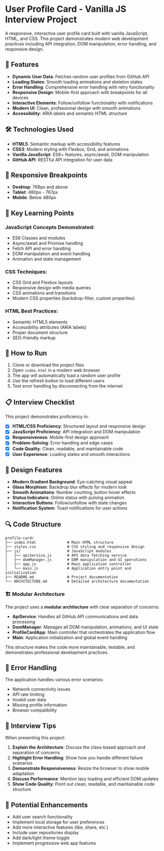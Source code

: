 # User Profile Card - Vanilla JS Interview Project

A responsive, interactive user profile card built with vanilla JavaScript, HTML, and CSS. This project demonstrates modern web development practices including API integration, DOM manipulation, error handling, and responsive design.

## 🚀 Features

- **Dynamic User Data**: Fetches random user profiles from GitHub API
- **Loading States**: Smooth loading animations and skeleton states
- **Error Handling**: Comprehensive error handling with retry functionality
- **Responsive Design**: Mobile-first approach with breakpoints for all devices
- **Interactive Elements**: Follow/unfollow functionality with notifications
- **Modern UI**: Clean, professional design with smooth animations
- **Accessibility**: ARIA labels and semantic HTML structure

## 🛠️ Technologies Used

- **HTML5**: Semantic markup with accessibility features
- **CSS3**: Modern styling with Flexbox, Grid, and animations
- **Vanilla JavaScript**: ES6+ features, async/await, DOM manipulation
- **GitHub API**: RESTful API integration for user data

## 📱 Responsive Breakpoints

- **Desktop**: 768px and above
- **Tablet**: 480px - 767px
- **Mobile**: Below 480px

## 🎯 Key Learning Points

### JavaScript Concepts Demonstrated:

- ES6 Classes and modules
- Async/await and Promise handling
- Fetch API and error handling
- DOM manipulation and event handling
- Animation and state management

### CSS Techniques:

- CSS Grid and Flexbox layouts
- Responsive design with media queries
- CSS animations and transitions
- Modern CSS properties (backdrop-filter, custom properties)

### HTML Best Practices:

- Semantic HTML5 elements
- Accessibility attributes (ARIA labels)
- Proper document structure
- SEO-friendly markup

## 🔧 How to Run

1. Clone or download the project files
2. Open `index.html` in a modern web browser
3. The app will automatically load a random user profile
4. Use the refresh button to load different users
5. Test error handling by disconnecting from the internet

## 📋 Interview Checklist

This project demonstrates proficiency in:

- [x] **HTML/CSS Proficiency**: Structured layout and responsive design
- [x] **JavaScript Proficiency**: API integration and DOM manipulation
- [x] **Responsiveness**: Mobile-first design approach
- [x] **Problem-Solving**: Error handling and edge cases
- [x] **Code Quality**: Clean, readable, and maintainable code
- [x] **User Experience**: Loading states and smooth interactions

## 🎨 Design Features

- **Modern Gradient Background**: Eye-catching visual appeal
- **Glass Morphism**: Backdrop blur effects for modern look
- **Smooth Animations**: Number counting, button hover effects
- **Status Indicators**: Online status with pulsing animation
- **Interactive Buttons**: Follow/unfollow with state changes
- **Notification System**: Toast notifications for user actions

## 🔍 Code Structure

```
profile-card/
├── index.html              # Main HTML structure
├── styles.css              # CSS styling and responsive design
├── js/                     # JavaScript modules
│   ├── apiService.js       # API data fetching service
│   ├── domManager.js       # DOM manipulation and UI operations
│   ├── app.js              # Main application controller
│   └── main.js             # Application entry point and initialization
├── README.md               # Project documentation
└── ARCHITECTURE.md         # Detailed architecture documentation
```

### 🏗️ Modular Architecture

The project uses a **modular architecture** with clear separation of concerns:

- **ApiService**: Handles all GitHub API communications and data processing
- **DomManager**: Manages all DOM manipulation, animations, and UI state
- **ProfileCardApp**: Main controller that orchestrates the application flow
- **Main**: Application initialization and global event handling

This structure makes the code more maintainable, testable, and demonstrates professional development practices.

## 🚨 Error Handling

The application handles various error scenarios:

- Network connectivity issues
- API rate limiting
- Invalid user data
- Missing profile information
- Browser compatibility

## 🎯 Interview Tips

When presenting this project:

1. **Explain the Architecture**: Discuss the class-based approach and separation of concerns
2. **Highlight Error Handling**: Show how you handle different failure scenarios
3. **Demonstrate Responsiveness**: Resize the browser to show mobile adaptation
4. **Discuss Performance**: Mention lazy loading and efficient DOM updates
5. **Show Code Quality**: Point out clean, readable, and maintainable code structure

## 🔮 Potential Enhancements

- Add user search functionality
- Implement local storage for user preferences
- Add more interactive features (like, share, etc.)
- Include user repositories display
- Add dark/light theme toggle
- Implement progressive web app features
